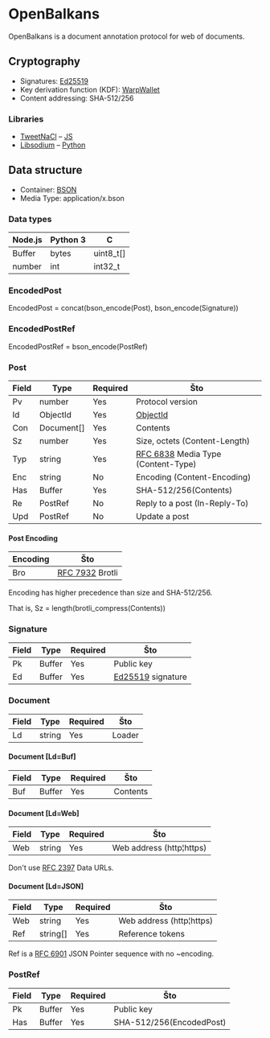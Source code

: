 OpenBalkans
===

OpenBalkans is a document annotation protocol for web of documents.

Cryptography
---

- Signatures: [Ed25519][Ed25519]
- Key derivation function (KDF): [WarpWallet][WarpWallet]
- Content addressing: SHA-512/256

### Libraries

- [TweetNaCl][TweetNaCl] – [JS][TweetNaClJS]
- [Libsodium][Libsodium] – [Python][PyNaCl]

Data structure
---

- Container: [BSON][BSON]
- Media Type: application/x.bson

### Data types

| Node.js | Python 3 | C
| --- | --- | ---
| Buffer | bytes | uint8_t[]
| number | int | int32_t

### EncodedPost

EncodedPost = concat(bson_encode(Post), bson_encode(Signature))

### EncodedPostRef

EncodedPostRef = bson_encode(PostRef)

### Post

| Field | Type | Required | Što
| --- | --- | --- | ---
| Pv | number | Yes | Protocol version
| Id | ObjectId | Yes | [ObjectId][ObjectId]
| Con | Document[] | Yes | Contents
| Sz | number | Yes | Size, octets (Content-Length)
| Typ | string | Yes | [RFC 6838][MediaType] Media Type (Content-Type)
| Enc | string | No | Encoding (Content-Encoding)
| Has | Buffer | Yes | SHA-512/256(Contents)
| Re | PostRef | No | Reply to a post (In-Reply-To)
| Upd | PostRef | No | Update a post

#### Post Encoding

| Encoding | Što
| --- | ---
| Bro | [RFC 7932][Brotli] Brotli

Encoding has higher precedence than size and SHA-512/256.

That is, Sz = length(brotli_compress(Contents))

### Signature

| Field | Type | Required | Što
| --- | --- | --- | ---
| Pk | Buffer | Yes | Public key
| Ed | Buffer | Yes | [Ed25519][Ed25519] signature

### Document

| Field | Type | Required | Što
| --- | --- | --- | ---
| Ld | string | Yes | Loader

#### Document [Ld=Buf]

| Field | Type | Required | Što
| --- | --- | --- | ---
| Buf | Buffer | Yes | Contents

#### Document [Ld=Web]

| Field | Type | Required | Što
| --- | --- | --- | ---
| Web | string | Yes | Web address (http¦https)

Don't use [RFC 2397][DataURLs] Data URLs.

#### Document [Ld=JSON]

| Field | Type | Required | Što
| --- | --- | --- | ---
| Web | string | Yes | Web address (http¦https)
| Ref | string[] | Yes | Reference tokens

Ref is a [RFC 6901][JSONPointer] JSON Pointer sequence with no ~encoding.

### PostRef

| Field | Type | Required | Što
| --- | --- | --- | ---
| Pk | Buffer | Yes | Public key
| Has | Buffer | Yes | SHA-512/256(EncodedPost)

[Brotli]: https://tools.ietf.org/html/rfc7932
[BSON]: http://bsonspec.org/
[DataURLs]: https://tools.ietf.org/html/rfc2397
[Ed25519]: https://ed25519.cr.yp.to/
[JSONPointer]: https://tools.ietf.org/html/rfc6901
[Libsodium]: https://libsodium.org/
[MediaType]: https://tools.ietf.org/html/rfc6838
[ObjectId]: https://docs.mongodb.com/manual/reference/bson-types/#objectid
[PyNaCl]: https://pypi.org/project/PyNaCl/
[TweetNaCl]: https://tweetnacl.cr.yp.to/
[TweetNaClJS]: https://www.npmjs.com/package/tweetnacl
[WarpWallet]: https://keybase.io/warp/
